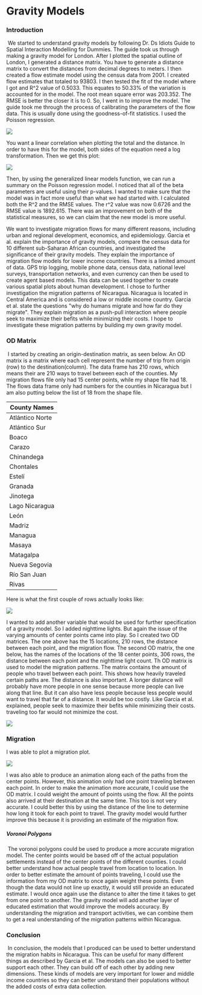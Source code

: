 # Gravity Models

### Introduction

​	We started to understand gravity models by following Dr. Ds Idiots Guide to Spatial Interaction Modelling for Dummies. The guide took us through making a gravity model for London. After I plotted the spatial outline of London, I generated a distance matrix. You have to generate a distance matrix to convert the distances from decimal degrees to meters. I then created a flow estimate model using the census data from 2001. I created flow estimates that totaled to 93803. I then tested the fit of the model where I got and R^2 value of 0.5033. This equates to 50.33% of the variation is accounted for in the model. The root mean square error was 203.352. The RMSE is better the closer it is to 0. So, I went in to improve the model. The guide took me through the process of calibrating the parameters of the flow data. This is usually done using the goodness-of-fit statistics. I used the Poisson regression.

![](poisson_plot)

You want a linear correlation when plotting the total and the distance. In order to have this  for the model, both sides of the equation need a log transformation. Then we get this plot:

![](log_poisson_plot)

Then, by using the generalized linear models function, we can run a summary on the Poisson regression model. I noticed that all of the beta parameters are useful using their p-values. I wanted to make sure that the model was in fact more useful than what we had started with. I calculated both the R^2 and the RMSE values. The r^2 value was now 0.6726 and the RMSE value is 1892.615. There was an improvement on both of the statistical measures, so we can claim that the new model is more useful.



We want to investigate migration flows for many different reasons, including urban and regional development, economics, and epidemiology. Garcia et al. explain the importance of gravity models, compare the census data for 10 different sub-Saharan African countries, and investigated the significance of their gravity models. They explain the importance of migration flow models for lower income countries. There is a limited amount of data. GPS trip logging, mobile phone data, census data, national level surveys, transportation networks, and even currency can then be used to create agent based models. This data can be used together to create various spatial plots about human development. I chose to further investigation the migration patterns of Nicaragua. Nicaragua is located in Central America and is considered a low or middle income country. Garcia et al. state the questions "why do humans migrate and how far do they migrate". They explain migration as a push-pull interaction where people seek to maximize their befits while minimizing their costs. I hope to investigate these migration patterns by building my own gravity model.

### OD Matrix

​	I started by creating an origin-destination matrix, as seen below. An OD matrix is a matrix where each cell represent the number of trip from origin (row) to the destination(column). The data frame has 210 rows, which means their are 210 ways to travel between each of the counties. My migration flows file only had 15 center points, while my shape file had 18. The flows data frame only had numbers for the counties in Nicaragua but I am also putting below the list of 18 from the shape file. 

| County Names    |
| --------------- |
| Atlántico Norte |
| Atlántico Sur   |
| Boaco           |
| Carazo          |
| Chinandega      |
| Chontales       |
| Estelí          |
| Granada         |
| Jinotega        |
| Lago Nicaragua  |
| León            |
| Madriz          |
| Managua         |
| Masaya          |
| Matagalpa       |
| Nueva Segovia   |
| Río San Juan    |
| Rivas           |



Here is what the first couple of rows actually looks like:

![](od_matrix)

I wanted to add another variable that would be used for further specification of a gravity model. So I added nighttime lights. But again the issue of the varying amounts of center points came into play. So I created two OD matrices. The one above has the 15 locations, 210 rows, the distance between each point, and the migration flow. The second OD matrix, the one below, has the names of the locations of the 18 center points, 306 rows, the distance between each point and the nighttime light count. Th OD matrix is used to model the migration patterns. The matrix contains the amount of people who travel between each point. This shows how heavily traveled certain paths are. The distance is also important. A longer distance will probably have more people in one sense because more people can live along that line. But it can also have less people because less people would want to travel that far of a distance. It would be too costly. Like Garcia et al. explained, people seek to maximize their befits while minimizing their costs. traveling too far would not minimize the cost.

![](od_matrix2)



### Migration

I was able to plot a migration plot.

![](migration_plot1)

I was also able to produce an animation along each of the paths from the center points. However, this animation only had one point traveling between each point. In order to make the animation more accurate, I could use the OD matrix. I could weight the amount of points using the flow. All the points also arrived at their destination at the same time. This too is not very accurate. I could better this by using the distance of the line to determine how long it took for each point to travel. The gravity model would further improve this because it is providing an estimate of the migration flow. 



##### Voronoi Polygons

​	The voronoi polygons could be used to produce a more accurate migration model. The center points would be based off of the actual population settlements instead of the center points of the different counties. I could better understand how actual people travel from location to location. In order to better estimate the amount of points traveling, I could use the information from my OD matrix to once again weight these points. Even though the data would not line up exactly, it would still provide an educated estimate. I would once again use the distance to alter the time it takes to get from one point to another. The gravity model will add another layer of educated estimation that would improve the models accuracy. By understanding the migration and transport activities, we can combine them to get a real understanding of the migration patterns within Nicaragua.



### Conclusion

​	In conclusion, the models that I produced can be used to better understand the migration habits in Nicaragua. This can be useful for many different things as described by Garcia et al. The models can also be used to better support each other. They can build off of each other by adding new dimensions. These kinds of models are very important for lower and middle income countries so they can better understand their populations without the added costs of extra data collection.